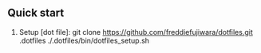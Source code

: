 ## Quick start

1. Setup [dot file]:
	git clone https://github.com/freddiefujiwara/dotfiles.git .dotfiles
	./.dotfiles/bin/dotfiles_setup.sh
